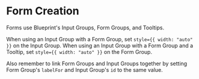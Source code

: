 # Form Creation

Forms use Blueprint's Input Groups, Form Groups, and Tooltips.

When using an Input Group with a Form Group, set `style={{ width: "auto" }}` on the Input Group.
When using an Input Group with a Form Group and a Tooltip, set `style={{ width: "auto" }}` on the Form Group.

Also remember to link Form Groups and Input Groups together by setting Form Group's `labelFor` and Input Group's `id` to the same value.
